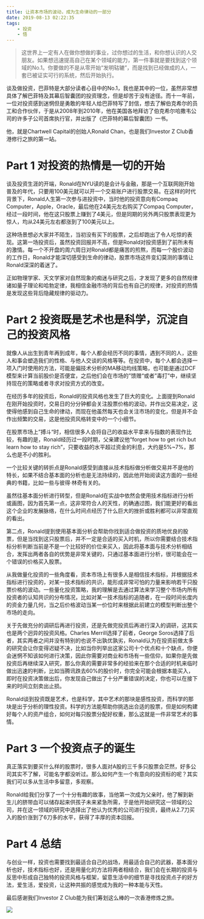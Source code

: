 ```yaml
---
title: 让资本市场的波动，成为生命律动的一部分
date: 2019-08-13 02:22:35
tags:
    - 投资
    - 悟
---
```


> 这世界上一定有人在做你想做的事业，过你想过的生活，和你想认识的人交朋友。如果想迅速提高自己在某个领域的能力，第一件事就是要找到这个领域的No.1。你要做的不是从零开始“发明轱辘”，而是找到已经做成的人，一套已被证实可行的系统，然后开始执行。

谈及做投资，巴菲特是大部分读者心目中的No.1，我也是其中的一位，虽然非常想具体了解巴菲特及其幕后智囊团的投资理念，但是却苦于没有途径。而十一年前，一位对投资感到迷惘但是勇敢的年轻人给巴菲特写了封信，想去了解伯克希尔的员工和合作伙伴，于是从2008年到2010年，他在美国各地拜访了伯克希尔哈撒韦公司的许多子公司首席执行官，并出版了《巴菲特的幕后智囊团》一书。

他，就是Chartwell Capital的创始人Ronald Chan，也是我们Investor Z Club香港修行之旅的第一站。

# Part 1 对投资的热情是一切的开始
谈及投资生涯的开端，Ronald在NYU读的是会计与金融，那是一个互联网刚开始普及的年代，只要用100美元就可以开一个交易账户进行股票交易。在这样的时代背景下，Ronald人生第一次参与进投资中，当时他的投资意向有Compaq Computer，Apple，Oracle，最后他在24美元左右购买了Compaq Computer，经过一段时间，他在这只股票上赚到了4美元，但是同期的另外两只股票表现更为惊人，均从24美元左右都涨到了100美元以上。

这种场景想必大家并不陌生，当初没有买下的股票，之后却跑出了令人吃惊的表现。这第一场投资后，虽然投资回报并不高，但是Ronald对投资感到了前所未有的激情。每一个不开盘的周六周日对Ronald都是痛苦的煎熬，而每一个股价波动的工作日，Ronald才能深切感受到生命的律动，股票市场这件变幻莫测的事情让Ronald深深的着迷了。

正如物理学家、天文学家对自然现象的痴迷与研究之后，才发现了更多的自然规律诸如量子理论和哈勃定律，我相信金融市场的背后也有自己的规律，对投资的热情是发现这些背后隐藏规律的驱动力。

# Part 2 投资既是艺术也是科学，沉淀自己的投资风格
就像人从出生到青年再到成年，每个人都会经历不同的事情，遇到不同的人，这些人和事会塑造我们的性格、与他人交谈的风格等等。在投资中，每个人都会选择一项入门时使用的方法，可能是偏技术分析的MA移动均线策略，也可能是通过DCF模型来计算当前股价是否便宜，之后他们会在市场的”馈赠“或者”毒打”中，继续坚持现在的策略或者寻求对投资方式的改变。

在经历多年的投资后，Ronald的投资风格也发生了巨大的变化。上面提到Ronald在刚开始投资时，交易日的分分钟都会关注股票价格的波动，并作出交易决定，这使得他感到自己生命的律动，而现在他虽然每天也会关注市场的变化，但是并不会作出频繁的交易，这是他投资风格转变中的一个小细节。

在股票市场上”搏斗“时，相信很多人会将自己的收益水平拿来与指数的表现作比较，有趣的是，Ronald经历过一段时期，父亲建议他“forget how to get rich but learn how to stay rich”，只要收益的水平超过资金的利息，大约是5%~7%，那么也是不小的胜利。

一个比较关键的转折点是Ronald感受到直接从技术指标做分析做交易并不是他的特长，如果不结合基本面的分析也是无法持续的，因此他开始阅读这方面的一些经典的书籍，比如一些与彼得·林奇有关的。

虽然往基本面分析进行转型，但是Ronald在实战中依然会使用技术指标进行分析或画图，因为首先第一点，这非常符合人的天性，的确通过图，我们能更好的看出这个企业的发展脉络，在什么时间点经历了什么巨大的挫折或胜利都可以非常直观的看出。

第二点，Ronald提到使用基本面分析会帮助你找到适合做投资的质地优良的股票，但是当找到这只股票后，并不一定是合适的买入时机，所以你需要结合技术指标分析判断当前是不是一个比较好的价位来买入，因此将基本面与技术分析相结合，发挥出两者各自的优势是非常关键的，只通过基本面进行分析，很可能会在一个错误的价格买入股票。

从我做量化投资的一些角度看，资本市场上有很多人是相信技术指标，并根据技术指标进行投资的，对某一技术指标的共识，能形成非常可怕的力量来影响若干只股票价格的波动。一些量化投资策略，我的理解是去通过算法来学习整个市场内所有投资者的认知共识的分布情况，比如对某一技术指标的追随者，在一段时间长度内的资金力量几何，当之后价格波动当某一价位时来根据此前建立的模型判断出整个市场的走向。

关于先做充分的调研后再进行投资，还是先做完投资后再进行深入的调研，这其实也是两个迥异的投资风格。Charles Merrill选择了前者，George Soros选择了后者，其实两者之间并没有特别的也说不出孰优孰劣，Ronald认为在投资前做太多的研究会让你变得迟疑不决，比如当你列举出这家公司十个优点和十个缺点，你便会迷惘不知该如何进行决策，因此你需要对商业和市场有一些信仰，如果你是先做投资后再继续深入研究，那么你真的需要非常多的经验来在那个合适的时机来临时做出迅速的判断，比如当腾讯跌去60%的股价时，你完全可能会根据本能买入，即时在投资决策做出后，你发现自己做出了十分严重错误的决定，你也可以在接下来的时间立刻卖出止损。

Ronald谈到投资既是艺术，也是科学，其中艺术的那块是感性投资，而科学的那块是出于分析的理性投资。科学的方法能帮助你挑选出合适的股票，但是如何构建好每个人的资产组合，如何对每只股票分配好权重，那么这就是一件非常艺术的事情。

# Part 3 一个投资点子的诞生
真正落实到要买什么样的股票时，很多人面对A股的三千多只股票会茫然，好多公司其实不了解，可能名字都没听过。那么如何产生一个有意向的投资标的呢？其实我们可以多从生活中多留意，多观察。

Ronald给我们分享了一个十分有趣的故事，当他第一次成为父亲时，他了解到新生儿的脐带血可以储存起来供孩子未来紧急所需，于是他开始研究这一领域的公司，并在这一领域的研究中选择出了他认为优秀的公司进行投资，最终从2.7刀买入的股价涨到了6刀多的水平，获得了丰厚的资本回报。

# Part 4 总结
与创业一样，投资也需要找到最适合自己的战场，用最适合自己的武器，基本面分析也好，技术指标也好，还是用量化的方法将两者相结合，我们会在长期的投资与反思中形成自己独特的投资风格与框架，留意生活中的细节是寻找投资点子的好方法，爱生活，爱投资，让这种共振的感觉成为我的一种本能与天性。

最后感谢我们Investor Z Club能为我们筹划这么棒的一次香港修炼之旅。

<img src="http://img.molardata.com/chartwell.jpeg">
